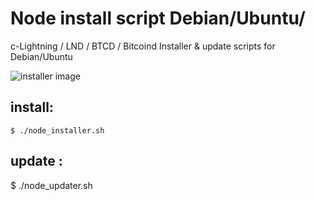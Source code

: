 # Node install script Debian/Ubuntu/

c-Lightning / LND / BTCD / Bitcoind Installer & update scripts
for Debian/Ubuntu


![installer image](https://i.imgur.com/7BsHsI3.png)


## install:

    $ ./node_installer.sh 





## update : 
        
   $ ./node_updater.sh

